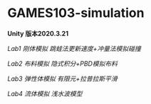 # GAMES103-simulation

**Unity 版本2020.3.21**

*Lab1 刚体模拟 跳蛙法更新速度+冲量法模拟碰撞*

*Lab2 布料模拟 隐式积分+PBD模拟布料*

*Lab3 弹性体模拟 有限元+拉普拉斯平滑*

*Lab4 流体模拟 浅水波模型*

